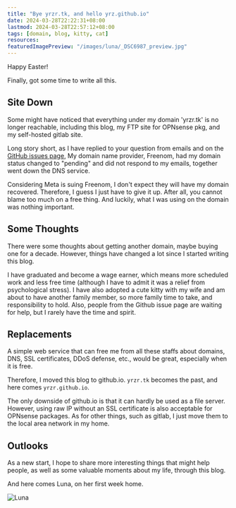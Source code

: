 ```yaml
---
title: "Bye yrzr.tk, and hello yrz.github.io"
date: 2024-03-28T22:22:31+08:00
lastmod: 2024-03-28T22:57:12+08:00
tags: [domain, blog, kitty, cat]
resources:
featuredImagePreview: "/images/luna/_DSC6987_preview.jpg"
---
```


Happy Easter!

Finally, got some time to write all this.

## Site Down

Some might have noticed that everything under my domain 'yrzr.tk' is no longer reachable, including this blog, my FTP site for OPNsense pkg, and my self-hosted gitlab site.

Long story short, as I have replied to your question from emails and on the [GitHub issues page](https://github.com/yrzr/opnsense-tools/issues/15), My domain name provider, Freenom, had my domain status changed to "pending" and did not respond to my emails, together went down the DNS service.

Considering Meta is suing Freenom, I don't expect they will have my domain recovered. Therefore, I guess I just have to give it up. After all, you cannot blame too much on a free thing. And luckily, what I was using on the domain was nothing important.

## Some Thoughts

There were some thoughts about getting another domain, maybe buying one for a decade. However, things have changed a lot since I started writing this blog.

I have graduated and become a wage earner, which means more scheduled work and less free time (although I have to admit it was a relief from psychological stress). I have also adopted a cute kitty with my wife and am about to have another family member, so more family time to take, and responsibility to hold. Also, people from the Github issue page are waiting for help, but I rarely have the time and spirit.

## Replacements

A simple web service that can free me from all these staffs about domains, DNS, SSL certificates, DDoS defense, etc., would be great, especially when it is free.

Therefore, I moved this blog to github.io. `yrzr.tk` becomes the past, and here comes `yrzr.github.io`.

The only downside of github.io is that it can hardly be used as a file server. However, using raw IP without an SSL certificate is also acceptable for OPNsense packages. As for other things, such as gitlab, I just move them to the local area network in my home.

## Outlooks

As a new start, I hope to share more interesting things that might help people, as well as some valuable moments about my life, through this blog.

And here comes Luna, on her first week home.

![Luna](/images/luna/_DSC6987.jpg "Kitty Luna")
